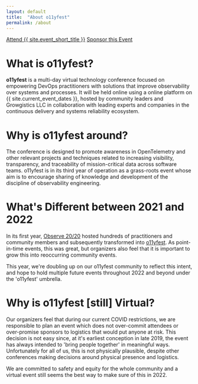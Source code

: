 ```yaml
---
layout: default
title:  "About o11yfest"
permalink: /about
---
```


<div class="flexbox">
  <a class="flexbox-button" href="{{ site.registration_link }}">Attend {{ site.event_short_title }}</a>
  <a class="flexbox-button" href="/sponsor">Sponsor this Event</a>
</div>

# What is o11yfest?

**o11yfest** is a multi-day virtual technology conference focused on empowering DevOps practitioners with solutions that improve observability over systems and processes. It will be held online using a online platform on {{ site.current_event_dates }}, hosted by community leaders and Growgistics LLC in collaboration with leading experts and companies in the continuous delivery and systems reliability ecosystem.

# Why is o11yfest around?

The conference is designed to promote awareness in OpenTelemetry and other relevant projects and techniques related to increasing visibility, transparency, and traceability of mission-critical data across software teams. o11yfest is in its third year of operation as a grass-roots event whose aim is to encourage sharing of knowledge and development of the discipline of observability engineering.

# What's Different between 2021 and 2022

In its first year, [Observe 20/20](https://observe2020.io) hosted hundreds of practitioners and
 community members and subsequently transformed into [o11yfest](/2021/). As point-in-time events, this was great, but organizers also feel that it is important to grow this into reoccurring community
 events.

This year, we're doubling up on our o11yfest community to reflect this intent, and hope to hold
 multiple future events throughout 2022 and beyond under the 'o11yfest' umbrella.

# Why is o11yfest [still] Virtual?

 Our organizers feel that during our current COVID restrictions, we are responsible to plan an event which does not over-commit attendees or over-promise sponsors to logistics that would put anyone at risk. This decision is not easy since, at it's earliest conception in late 2019, the event has always intended to 'bring people together' in meaningful ways. Unfortunately for all of us, this is not physically plausible, despite other conferences making decisions around physical presence and logistics.

 We are committed to safety and equity for the whole community and a virtual event still seems the best way to make sure of this in 2022.

